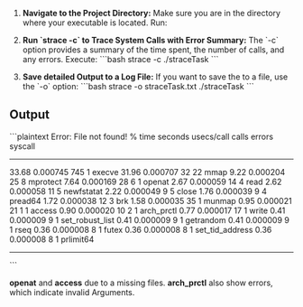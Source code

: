 1. **Navigate to the Project Directory:**
   Make sure you are in the directory where your executable is located. Run:

2. **Run \`strace -c\` to Trace System Calls with Error Summary:**
   The \`-c\` option provides a summary of the time spent, the number of calls, and any errors. Execute:
   \`\`\`bash
   strace -c ./straceTask 
   \`\`\`

4. **Save detailed Output to a Log File:**
   If you want to save the to a file, use the \`-o\` option:
   \`\`\`bash
   strace -o straceTask.txt ./straceTask
   \`\`\`

## Output
\`\`\`plaintext
Error: File not found!
% time     seconds  usecs/call     calls    errors syscall
------ ----------- ----------- --------- --------- ----------------
 33.68    0.000745         745         1           execve
 31.96    0.000707          32        22           mmap
  9.22    0.000204          25         8           mprotect
  7.64    0.000169          28         6         1 openat
  2.67    0.000059          14         4           read
  2.62    0.000058          11         5           newfstatat
  2.22    0.000049           9         5           close
  1.76    0.000039           9         4           pread64
  1.72    0.000038          12         3           brk
  1.58    0.000035          35         1           munmap
  0.95    0.000021          21         1         1 access
  0.90    0.000020          10         2         1 arch_prctl
  0.77    0.000017          17         1           write
  0.41    0.000009           9         1           set_robust_list
  0.41    0.000009           9         1           getrandom
  0.41    0.000009           9         1           rseq
  0.36    0.000008           8         1           futex
  0.36    0.000008           8         1           set_tid_address
  0.36    0.000008           8         1           prlimit64
------ ----------- ----------- --------- --------- ----------------
\`\`\`

**openat** and **access** due to a missing files.
**arch_prctl** also show errors, which indicate invalid Arguments.
